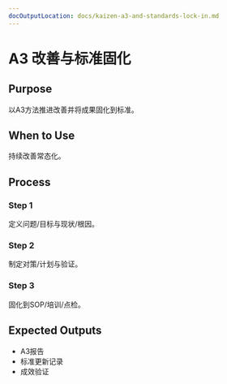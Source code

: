 ```yaml
---
docOutputLocation: docs/kaizen-a3-and-standards-lock-in.md
---
```


# A3 改善与标准固化

## Purpose

以A3方法推进改善并将成果固化到标准。

## When to Use

持续改善常态化。

## Process

### Step 1

定义问题/目标与现状/根因。

### Step 2

制定对策/计划与验证。

### Step 3

固化到SOP/培训/点检。

## Expected Outputs

- A3报告
- 标准更新记录
- 成效验证
